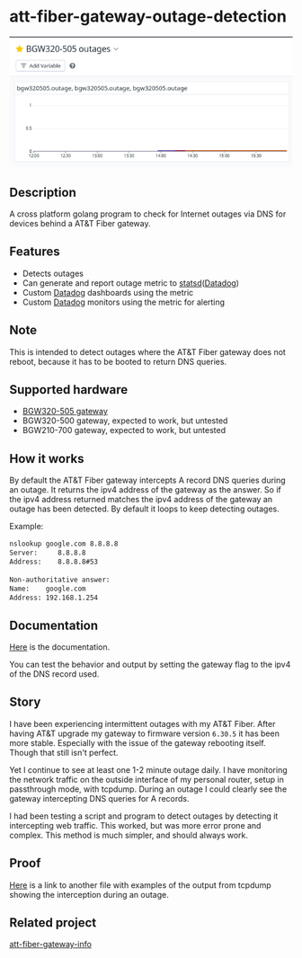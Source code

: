 # att-fiber-gateway-outage-detection
![Screenshot1](/screenshots/datadog-outage-dashboard.png)

## Description
A cross platform golang program to check for Internet outages via DNS for
devices behind a AT&T Fiber gateway.

## Features
* Detects outages
* Can generate and report outage metric to
[statsd](https://github.com/statsd/statsd)([Datadog](https://www.datadoghq.com/))
* Custom [Datadog](https://www.datadoghq.com/) dashboards using the metric
* Custom [Datadog](https://www.datadoghq.com/) monitors using the metric for
alerting

## Note
This is intended to detect outages where the AT&T Fiber gateway does not reboot,
because it has to be booted to return DNS queries.

## Supported hardware
* [BGW320-505 gateway](https://help.sonic.com/hc/en-us/articles/1500000066642-BGW320)
* BGW320-500 gateway, expected to work, but untested
* BGW210-700 gateway, expected to work, but untested

## How it works
By default the AT&T Fiber gateway intercepts A record DNS queries during an
outage. It returns the ipv4 address of the gateway as the answer. So if the ipv4
address returned matches the ipv4 address of the gateway an outage has been
detected. By default it loops to keep detecting outages.

Example:
```
nslookup google.com 8.8.8.8
Server:     8.8.8.8
Address:    8.8.8.8#53

Non-authoritative answer:
Name:    google.com
Address: 192.168.1.254
```

## Documentation
[Here](docs/) is the documentation.

You can test the behavior and output by setting the gateway flag to the ipv4 of the DNS record used.

## Story
I have been experiencing intermittent outages with my AT&T Fiber. After having
AT&T upgrade my gateway to firmware version `6.30.5` it has been more stable.
Especially with the issue of the gateway rebooting itself. Though that still
isn't perfect.

Yet I continue to see at least one 1-2 minute outage daily. I have monitoring
the network traffic on the outside interface of my personal router, setup in
passthrough mode, with tcpdump. During an outage I could clearly see the
gateway intercepting DNS queries for A records.

I had been testing a script and program to detect outages by detecting it
intercepting web traffic. This worked, but was more error prone and complex.
This method is much simpler, and should always work.

## Proof
[Here](PROOF.md) is a link to another file with examples of the output from
tcpdump showing the interception during an outage.

## Related project
[att-fiber-gateway-info](https://github.com/edgan/att-fiber-gateway-info/)
